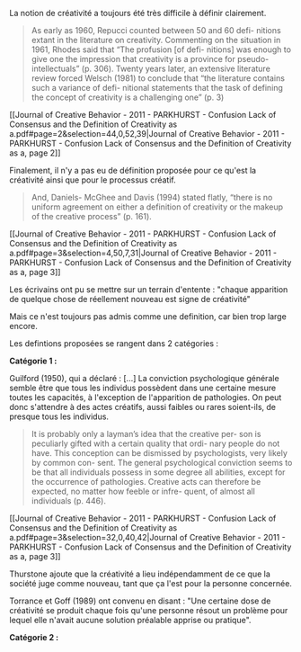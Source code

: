 
La notion de créativité a toujours été très difficile à définir clairement.

> As early as 1960, Repucci counted between 50 and 60 defi- nitions extant in the literature on creativity. Commenting on the situation in 1961, Rhodes said that “The profusion [of defi- nitions] was enough to give one the impression that creativity is a province for pseudo-intellectuals” (p. 306). Twenty years later, an extensive literature review forced Welsch (1981) to conclude that “the literature contains such a variance of defi- nitional statements that the task of defining the concept of creativity is a challenging one” (p. 3)

[[Journal of Creative Behavior - 2011 - PARKHURST - Confusion  Lack of Consensus  and the Definition of Creativity as a.pdf#page=2&selection=44,0,52,39|Journal of Creative Behavior - 2011 - PARKHURST - Confusion  Lack of Consensus  and the Definition of Creativity as a, page 2]]


Finalement, il n'y a pas eu de définition proposée pour ce qu'est la créativité ainsi que pour le processus créatif.

> And, Daniels- McGhee and Davis (1994) stated flatly, “there is no uniform agreement on either a definition of creativity or the makeup of the creative process” (p. 161).

[[Journal of Creative Behavior - 2011 - PARKHURST - Confusion  Lack of Consensus  and the Definition of Creativity as a.pdf#page=3&selection=4,50,7,31|Journal of Creative Behavior - 2011 - PARKHURST - Confusion  Lack of Consensus  and the Definition of Creativity as a, page 3]]

Les écrivains ont pu se mettre sur un terrain d'entente : "chaque apparition de quelque chose de réellement nouveau est signe de créativité"

Mais ce n'est toujours pas admis comme une definition, car bien trop large encore. 

Les defintions proposées se rangent dans 2 catégories : 

**Catégorie 1 :** 

Guilford (1950), qui a déclaré : [...] La conviction psychologique générale semble être que tous les individus possèdent dans une certaine mesure toutes les capacités, à l'exception de l'apparition de pathologies. On peut donc s'attendre à des actes créatifs, aussi faibles ou rares soient-ils, de presque tous les individus.

> It is probably only a layman’s idea that the creative per- son is peculiarly gifted with a certain quality that ordi- nary people do not have. This conception can be dismissed by psychologists, very likely by common con- sent. The general psychological conviction seems to be that all individuals possess in some degree all abilities, except for the occurrence of pathologies. Creative acts can therefore be expected, no matter how feeble or infre- quent, of almost all individuals (p. 446).

[[Journal of Creative Behavior - 2011 - PARKHURST - Confusion  Lack of Consensus  and the Definition of Creativity as a.pdf#page=3&selection=32,0,40,42|Journal of Creative Behavior - 2011 - PARKHURST - Confusion  Lack of Consensus  and the Definition of Creativity as a, page 3]]

Thurstone ajoute que la créativité a lieu indépendamment de ce que la société juge comme nouveau, tant que ça l'est pour la personne concernée. 

Torrance et Goff (1989) ont convenu en disant : "Une certaine dose de créativité se produit chaque fois qu'une personne résout un problème pour lequel elle n'avait aucune solution préalable apprise ou pratique".


**Catégorie 2 :** 
